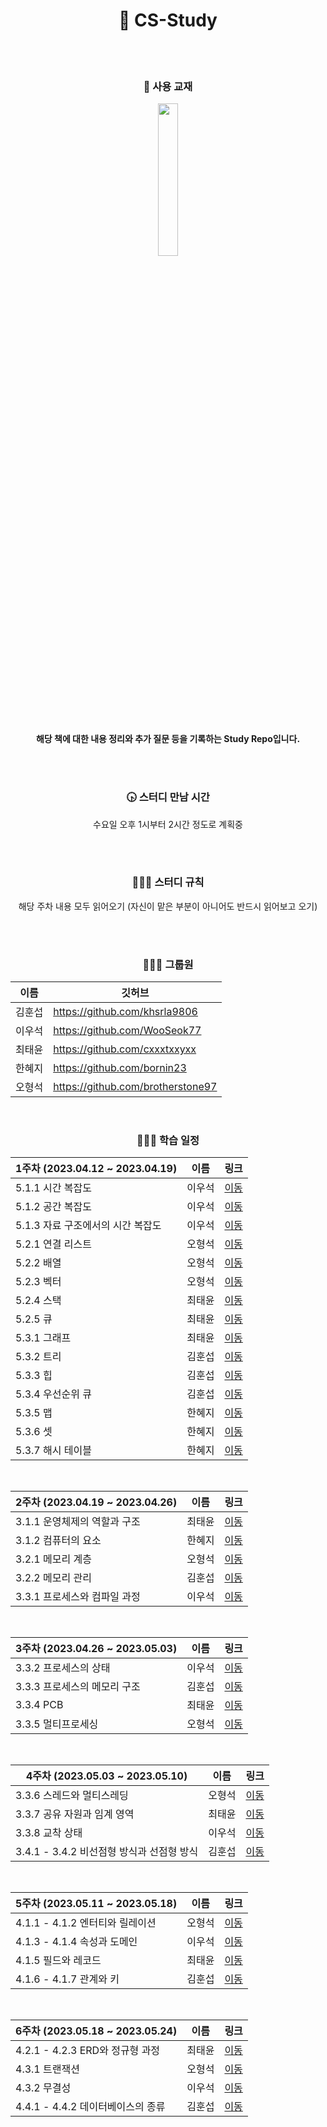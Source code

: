 <div align="center">

# 🐤 CS-Study

<br/>
<br/>
<h3 align="center">📖 사용 교재</h3>
<img src="https://user-images.githubusercontent.com/109710879/231356483-d2291701-f03c-4743-982c-f46a77ff6822.png" width=25%>


<br/>
<br/>

<strong>해당 책에 대한 내용 정리와 추가 질문 등을 기록하는 Study Repo입니다.</strong>

<br/>
<br/>
  
<h3 align="center">🕟 스터디 만남 시간</h3>
<p align="center">수요일 오후 1시부터 2시간 정도로 계획중</p>

<br/>
<br/>  
  
<h3 align="center">🙆🏻‍♂️ 스터디 규칙</h3>
<p align="center">해당 주차 내용 모두 읽어오기 (자신이 맡은 부분이 아니어도 반드시 읽어보고 오기)</p>

<br/>
<br/>

<div align="center">
<h3 align="center">🧑🏻‍💻 그룹원</h3>
  
| 이름 | 깃허브 |
| --- | --- |
| 김훈섭 | https://github.com/khsrla9806 |
| 이우석 | https://github.com/WooSeok77 |
| 최태윤 | https://github.com/cxxxtxxyxx |
| 한혜지 | https://github.com/bornin23 |
| 오형석 | https://github.com/brotherstone97 |

  
</div>

</div>

<br>

<h3 align="center">🙆🏻‍♂️ 학습 일정</h3>
<div align="center">

| 1주차 (2023.04.12 ~ 2023.04.19) | 이름 | 링크 |
| --- | --- | --- |
| 5.1.1 시간 복잡도 | 이우석 | [이동](https://github.com/CS-Study-FastCampus/study-record/blob/main/5%EC%9E%A5%20%EC%9E%90%EB%A3%8C%EA%B5%AC%EC%A1%B0/5.1%20%EB%B3%B5%EC%9E%A1%EB%8F%84/5.1.1%20%EC%8B%9C%EA%B0%84%20%EB%B3%B5%EC%9E%A1%EB%8F%84/%EC%8B%9C%EA%B0%84%EB%B3%B5%EC%9E%A1%EB%8F%84.md) |
| 5.1.2 공간 복잡도 | 이우석 | [이동](https://github.com/CS-Study-FastCampus/study-record/blob/main/5%EC%9E%A5%20%EC%9E%90%EB%A3%8C%EA%B5%AC%EC%A1%B0/5.1%20%EB%B3%B5%EC%9E%A1%EB%8F%84/5.1.2%20%EA%B3%B5%EA%B0%84%20%EB%B3%B5%EC%9E%A1%EB%8F%84/%EA%B3%B5%EA%B0%84%EB%B3%B5%EC%9E%A1%EB%8F%84.md) |
| 5.1.3 자료 구조에서의 시간 복잡도 | 이우석 | [이동](https://github.com/CS-Study-FastCampus/study-record/blob/main/5%EC%9E%A5%20%EC%9E%90%EB%A3%8C%EA%B5%AC%EC%A1%B0/5.1%20%EB%B3%B5%EC%9E%A1%EB%8F%84/5.1.3%20%EC%9E%90%EB%A3%8C%20%EA%B5%AC%EC%A1%B0%EC%97%90%EC%84%9C%EC%9D%98%20%EC%8B%9C%EA%B0%84%20%EB%B3%B5%EC%9E%A1%EB%8F%84/%EC%9E%90%EB%A3%8C%EA%B5%AC%EC%A1%B0%EC%97%90%EC%84%9C%EC%9D%98%20%EC%8B%9C%EA%B0%84%EB%B3%B5%EC%9E%A1%EB%8F%84.md) |
| 5.2.1 연결 리스트 | 오형석 | [이동](https://brotherstone.tistory.com/187?category=1021938) |
| 5.2.2 배열 | 오형석 | [이동](https://brotherstone.tistory.com/188?category=1021938) |
| 5.2.3 벡터 | 오형석 | [이동](https://brotherstone.tistory.com/189) |
| 5.2.4 스택 | 최태윤 | [이동](https://velog.io/@cxxxtxxyxx/DataStructure-Stack) |
| 5.2.5 큐 | 최태윤 | [이동](https://velog.io/@cxxxtxxyxx/DataStructure-Queue) |
| 5.3.1 그래프 | 최태윤 | [이동](https://velog.io/@cxxxtxxyxx/DataStructure-Graph) |
| 5.3.2 트리 | 김훈섭 | [이동](https://github.com/CS-Study-FastCampus/study-record/tree/main/5%EC%9E%A5%20%EC%9E%90%EB%A3%8C%EA%B5%AC%EC%A1%B0/5.3%20%EB%B9%84%EC%84%A0%ED%98%95%20%EC%9E%90%EB%A3%8C%20%EA%B5%AC%EC%A1%B0/5.3.2%20%ED%8A%B8%EB%A6%AC) |
| 5.3.3 힙 | 김훈섭 | [이동](https://github.com/CS-Study-FastCampus/study-record/tree/main/5%EC%9E%A5%20%EC%9E%90%EB%A3%8C%EA%B5%AC%EC%A1%B0/5.3%20%EB%B9%84%EC%84%A0%ED%98%95%20%EC%9E%90%EB%A3%8C%20%EA%B5%AC%EC%A1%B0/5.3.3%20%ED%9E%99) |
| 5.3.4 우선순위 큐 | 김훈섭 | [이동](https://github.com/CS-Study-FastCampus/study-record/tree/main/5%EC%9E%A5%20%EC%9E%90%EB%A3%8C%EA%B5%AC%EC%A1%B0/5.3%20%EB%B9%84%EC%84%A0%ED%98%95%20%EC%9E%90%EB%A3%8C%20%EA%B5%AC%EC%A1%B0/5.3.4%20%EC%9A%B0%EC%84%A0%EC%88%9C%EC%9C%84%20%ED%81%90) |
| 5.3.5 맵 | 한혜지 | [이동](https://github.com/CS-Study-FastCampus/study-record/tree/main/5%EC%9E%A5%20%EC%9E%90%EB%A3%8C%EA%B5%AC%EC%A1%B0/5.3%20%EB%B9%84%EC%84%A0%ED%98%95%20%EC%9E%90%EB%A3%8C%20%EA%B5%AC%EC%A1%B0/5.3.5%20%EB%A7%B5) |
| 5.3.6 셋 | 한혜지 | [이동](https://github.com/CS-Study-FastCampus/study-record/tree/main/5%EC%9E%A5%20%EC%9E%90%EB%A3%8C%EA%B5%AC%EC%A1%B0/5.3%20%EB%B9%84%EC%84%A0%ED%98%95%20%EC%9E%90%EB%A3%8C%20%EA%B5%AC%EC%A1%B0/5.3.6%20%EC%85%8B) |
| 5.3.7 해시 테이블 | 한혜지 | [이동](https://github.com/CS-Study-FastCampus/study-record/tree/main/5%EC%9E%A5%20%EC%9E%90%EB%A3%8C%EA%B5%AC%EC%A1%B0/5.3%20%EB%B9%84%EC%84%A0%ED%98%95%20%EC%9E%90%EB%A3%8C%20%EA%B5%AC%EC%A1%B0/5.3.7%20%ED%95%B4%EC%8B%9C%ED%85%8C%EC%9D%B4%EB%B8%94) |

<br>

| 2주차 (2023.04.19 ~ 2023.04.26) | 이름 | 링크 |
| --- | --- | --- |
| 3.1.1 운영체제의 역할과 구조 | 최태윤 | [이동](https://velog.io/@cxxxtxxyxx/Operation-System-%EC%9A%B4%EC%98%81%EC%B2%B4%EC%A0%9C%EC%9D%98-%EC%97%AD%ED%95%A0%EA%B3%BC-%EA%B5%AC%EC%A1%B0%EC%97%90-%EB%8C%80%ED%95%98%EC%97%AC) |
| 3.1.2 컴퓨터의 요소 | 한혜지 | [이동](https://github.com/CS-Study-FastCampus/study-record/tree/main/3%EC%9E%A5%20%EC%9A%B4%EC%98%81%EC%B2%B4%EC%A0%9C/3.1%20%EC%9A%B4%EC%98%81%EC%B2%B4%EC%A0%9C%EC%99%80%20%EC%BB%B4%ED%93%A8%ED%84%B0/3.1.2%20%EC%BB%B4%ED%93%A8%ED%84%B0%EC%9D%98%20%EC%9A%94%EC%86%8C) |
| 3.2.1 메모리 계층 | 오형석 | [이동](https://brotherstone.tistory.com/192) |
| 3.2.2 메모리 관리 | 김훈섭 | [이동](https://hoonsb.tistory.com/56) |
| 3.3.1 프로세스와 컴파일 과정 | 이우석 | [이동](https://github.com/CS-Study-FastCampus/study-record/tree/main/3%EC%9E%A5%20%EC%9A%B4%EC%98%81%EC%B2%B4%EC%A0%9C/3.3%20%ED%94%84%EB%A1%9C%EC%84%B8%EC%8A%A4%EC%99%80%20%EC%8A%A4%EB%A0%88%EB%93%9C/3.3.1%20%ED%94%84%EB%A1%9C%EC%84%B8%EC%8A%A4%EC%99%80%20%EC%BB%B4%ED%8C%8C%EC%9D%BC%20%EA%B3%BC%EC%A0%95) |

<br>

| 3주차 (2023.04.26 ~ 2023.05.03) | 이름 | 링크 |
| --- | --- | --- |
| 3.3.2 프로세스의 상태 | 이우석 | [이동](https://velog.io/@wi8tkf/%ED%94%84%EB%A1%9C%EC%84%B8%EC%8A%A4%EC%9D%98-%EC%83%81%ED%83%9C) |
| 3.3.3 프로세스의 메모리 구조 | 김훈섭 | [이동](https://hoonsb.tistory.com/60) |
| 3.3.4 PCB | 최태윤 | [이동](https://velog.io/@cxxxtxxyxx/Operation-System-PCB-Process-Control-Block%EC%97%90-%EB%8C%80%ED%95%98%EC%97%AC) |
| 3.3.5 멀티프로세싱 | 오형석 | [이동](https://brotherstone.tistory.com/195) |

<br>

| 4주차 (2023.05.03 ~ 2023.05.10) | 이름 | 링크 |
| --- | --- | --- |
| 3.3.6 스레드와 멀티스레딩 | 오형석 | [이동](https://brotherstone.tistory.com/199) |
| 3.3.7 공유 자원과 임계 영역 | 최태윤 | [이동](https://velog.io/@cxxxtxxyxx/Operation-System-%EA%B3%B5%EC%9C%A0-%EC%9E%90%EC%9B%90-%EC%9E%84%EA%B3%84-%EC%98%81%EC%97%AD) |
| 3.3.8 교착 상태 | 이우석 | [이동](https://github.com/CS-Study-FastCampus/study-record/tree/main/3%EC%9E%A5%20%EC%9A%B4%EC%98%81%EC%B2%B4%EC%A0%9C/3.3%20%ED%94%84%EB%A1%9C%EC%84%B8%EC%8A%A4%EC%99%80%20%EC%8A%A4%EB%A0%88%EB%93%9C/3.3.8%20%EA%B5%90%EC%B0%A9%EC%83%81%ED%83%9C) |
| 3.4.1 - 3.4.2 비선점형 방식과 선점형 방식 | 김훈섭 | [이동](https://hoonsb.tistory.com/61) |


<br>

| 5주차 (2023.05.11 ~ 2023.05.18) | 이름 | 링크 |
| --- | --- | --- |
| 4.1.1 - 4.1.2 엔터티와 릴레이션 | 오형석 | [이동](https://brotherstone.tistory.com/200) |
| 4.1.3 - 4.1.4 속성과 도메인 | 이우석 | [이동](https://velog.io/@wi8tkf/%EC%86%8D%EC%84%B1%EA%B3%BC-%EB%8F%84%EB%A9%94%EC%9D%B8) |
| 4.1.5 필드와 레코드 | 최태윤 | [이동](https://velog.io/@cxxxtxxyxx/Database-%ED%95%84%EB%93%9C%EC%99%80-%EB%A0%88%EC%BD%94%EB%93%9C) |
| 4.1.6 - 4.1.7 관계와 키 | 김훈섭 | [이동](https://hoonsb.tistory.com/63) |
  
<br>

| 6주차 (2023.05.18 ~ 2023.05.24) | 이름 | 링크 |
| --- | --- | --- |
| 4.2.1 - 4.2.3 ERD와 정규형 과정 | 최태윤 | [이동]() |
| 4.3.1 트랜잭션 | 오형석 | [이동]() |
| 4.3.2 무결성 | 이우석 | [이동]() |
| 4.4.1 - 4.4.2 데이터베이스의 종류 | 김훈섭 | [이동]() |

</div>
